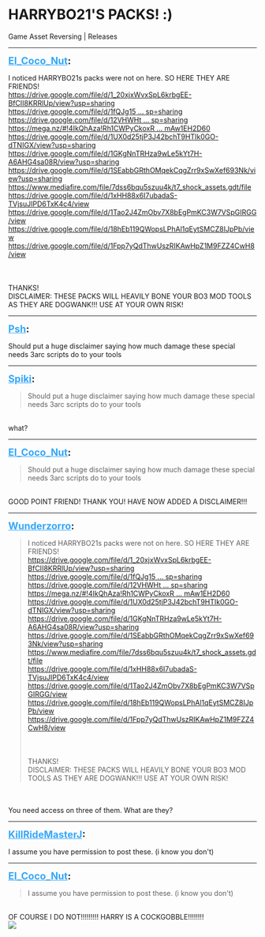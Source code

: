 # HARRYBO21'S PACKS! :)
Game Asset Reversing | Releases

---
<strong style="font-size: 1.4em;"><span style="text-decoration: underline;text-decoration-color: #34a7f9;"><span style="color:#34a7f9;">El_Coco_Nut</span></span>:</strong>

<p>I noticed HARRYBO21s packs were not on here. SO HERE THEY ARE FRIENDS!<br /><a href="https://drive.google.com/file/d/1_20xjxWvxSpL6krbgEE-BfCII8KRRlUp/view?usp=sharing">https://drive.google.com/file/d/1_20xjxWvxSpL6krbgEE-BfCII8KRRlUp/view?usp=sharing</a><br /><a href="https://drive.google.com/file/d/1fQJg15dvyJGnuToa7e7BCn2nQfZeThk3/view?usp=sharing">https://drive.google.com/file/d/1fQJg15 ... sp=sharing</a><br /><a href="https://drive.google.com/file/d/12VHWHt6oqvtQMUD1Xh2fTB05RgEsnw0-/view?usp=sharing">https://drive.google.com/file/d/12VHWHt ... sp=sharing</a><br /><a href="https://mega.nz/#!4IkQhAza!Rh1CWPyCkoxRmBb1aEe4w0APQI_FmxcbZmAw1EH2D60">https://mega.nz/#!4IkQhAza!Rh1CWPyCkoxR ... mAw1EH2D60</a><br /><a href="https://drive.google.com/file/d/1UX0d25tjP3J42bchT9HTIk0GO-dTNIGX/view?usp=sharing">https://drive.google.com/file/d/1UX0d25tjP3J42bchT9HTIk0GO-dTNIGX/view?usp=sharing</a><br /><a href="https://drive.google.com/file/d/1GKgNnTRHza9wLe5kYt7H-A6AHG4sa08R/view?usp=sharing">https://drive.google.com/file/d/1GKgNnTRHza9wLe5kYt7H-A6AHG4sa08R/view?usp=sharing</a><br /><a href="https://drive.google.com/file/d/1SEabbGRthOMqekCqgZrr9xSwXef693Nk/view?usp=sharing">https://drive.google.com/file/d/1SEabbGRthOMqekCqgZrr9xSwXef693Nk/view?usp=sharing</a><br /><a href="https://www.mediafire.com/file/7dss6bqu5szuu4k/t7_shock_assets.gdt/file">https://www.mediafire.com/file/7dss6bqu5szuu4k/t7_shock_assets.gdt/file</a><br /><a href="https://drive.google.com/file/d/1xHH88x6I7ubadaS-TVjsuJIPD6TxK4c4/view">https://drive.google.com/file/d/1xHH88x6I7ubadaS-TVjsuJIPD6TxK4c4/view</a><br /><a href="https://drive.google.com/file/d/1Tao2J4ZmObv7X8bEgPmKC3W7VSpGIRGG/view">https://drive.google.com/file/d/1Tao2J4ZmObv7X8bEgPmKC3W7VSpGIRGG/view</a><br /><a href="https://drive.google.com/file/d/18hEb119QWopsLPhAl1qEytSMCZ8IJpPb/view">https://drive.google.com/file/d/18hEb119QWopsLPhAl1qEytSMCZ8IJpPb/view</a><br /><a href="https://drive.google.com/file/d/1Fpp7yQdThwUszRIKAwHpZ1M9FZZ4CwH8/view">https://drive.google.com/file/d/1Fpp7yQdThwUszRIKAwHpZ1M9FZZ4CwH8/view</a><br /><br /><br /><br />THANKS!<br />DISCLAIMER: THESE PACKS WILL HEAVILY BONE YOUR BO3 MOD TOOLS AS THEY ARE DOGWANK!!! USE AT YOUR OWN RISK!</p>

---
<strong style="font-size: 1.4em;"><span style="text-decoration: underline;text-decoration-color: #34a7f9;"><span style="color:#34a7f9;">Psh</span></span>:</strong>

<p>Should put a huge disclaimer saying how much damage these special needs 3arc scripts do to your tools</p>

---
<strong style="font-size: 1.4em;"><span style="text-decoration: underline;text-decoration-color: #34a7f9;"><span style="color:#34a7f9;">Spiki</span></span>:</strong>

<p><blockquote>Should put a huge disclaimer saying how much damage these special needs 3arc scripts do to your tools<br /></blockquote><br />what?</p>

---
<strong style="font-size: 1.4em;"><span style="text-decoration: underline;text-decoration-color: #34a7f9;"><span style="color:#34a7f9;">El_Coco_Nut</span></span>:</strong>

<p><blockquote>Should put a huge disclaimer saying how much damage these special needs 3arc scripts do to your tools<br /></blockquote><br />GOOD POINT FRIEND! THANK YOU! HAVE NOW ADDED A DISCLAIMER!!!</p>

---
<strong style="font-size: 1.4em;"><span style="text-decoration: underline;text-decoration-color: #34a7f9;"><span style="color:#34a7f9;">Wunderzorro</span></span>:</strong>

<p><blockquote>I noticed HARRYBO21s packs were not on here. SO HERE THEY ARE FRIENDS!<br /><a href="https://drive.google.com/file/d/1_20xjxWvxSpL6krbgEE-BfCII8KRRlUp/view?usp=sharing">https://drive.google.com/file/d/1_20xjxWvxSpL6krbgEE-BfCII8KRRlUp/view?usp=sharing</a><br /><a href="https://drive.google.com/file/d/1fQJg15dvyJGnuToa7e7BCn2nQfZeThk3/view?usp=sharing">https://drive.google.com/file/d/1fQJg15 ... sp=sharing</a><br /><a href="https://drive.google.com/file/d/12VHWHt6oqvtQMUD1Xh2fTB05RgEsnw0-/view?usp=sharing">https://drive.google.com/file/d/12VHWHt ... sp=sharing</a><br /><a href="https://mega.nz/#!4IkQhAza!Rh1CWPyCkoxRmBb1aEe4w0APQI_FmxcbZmAw1EH2D60">https://mega.nz/#!4IkQhAza!Rh1CWPyCkoxR ... mAw1EH2D60</a><br /><a href="https://drive.google.com/file/d/1UX0d25tjP3J42bchT9HTIk0GO-dTNIGX/view?usp=sharing">https://drive.google.com/file/d/1UX0d25tjP3J42bchT9HTIk0GO-dTNIGX/view?usp=sharing</a><br /><a href="https://drive.google.com/file/d/1GKgNnTRHza9wLe5kYt7H-A6AHG4sa08R/view?usp=sharing">https://drive.google.com/file/d/1GKgNnTRHza9wLe5kYt7H-A6AHG4sa08R/view?usp=sharing</a><br /><a href="https://drive.google.com/file/d/1SEabbGRthOMqekCqgZrr9xSwXef693Nk/view?usp=sharing">https://drive.google.com/file/d/1SEabbGRthOMqekCqgZrr9xSwXef693Nk/view?usp=sharing</a><br /><a href="https://www.mediafire.com/file/7dss6bqu5szuu4k/t7_shock_assets.gdt/file">https://www.mediafire.com/file/7dss6bqu5szuu4k/t7_shock_assets.gdt/file</a><br /><a href="https://drive.google.com/file/d/1xHH88x6I7ubadaS-TVjsuJIPD6TxK4c4/view">https://drive.google.com/file/d/1xHH88x6I7ubadaS-TVjsuJIPD6TxK4c4/view</a><br /><a href="https://drive.google.com/file/d/1Tao2J4ZmObv7X8bEgPmKC3W7VSpGIRGG/view">https://drive.google.com/file/d/1Tao2J4ZmObv7X8bEgPmKC3W7VSpGIRGG/view</a><br /><a href="https://drive.google.com/file/d/18hEb119QWopsLPhAl1qEytSMCZ8IJpPb/view">https://drive.google.com/file/d/18hEb119QWopsLPhAl1qEytSMCZ8IJpPb/view</a><br /><a href="https://drive.google.com/file/d/1Fpp7yQdThwUszRIKAwHpZ1M9FZZ4CwH8/view">https://drive.google.com/file/d/1Fpp7yQdThwUszRIKAwHpZ1M9FZZ4CwH8/view</a><br /><br /><br /><br />THANKS!<br />DISCLAIMER: THESE PACKS WILL HEAVILY BONE YOUR BO3 MOD TOOLS AS THEY ARE DOGWANK!!! USE AT YOUR OWN RISK!<br /></blockquote><br /><br />You need access on three of them. What are they?</p>

---
<strong style="font-size: 1.4em;"><span style="text-decoration: underline;text-decoration-color: #34a7f9;"><span style="color:#34a7f9;">KillRideMasterJ</span></span>:</strong>

<p>I assume you have permission to post these. (i know you don&#39;t)</p>

---
<strong style="font-size: 1.4em;"><span style="text-decoration: underline;text-decoration-color: #34a7f9;"><span style="color:#34a7f9;">El_Coco_Nut</span></span>:</strong>

<p><blockquote>I assume you have permission to post these. (i know you don&#39;t)<br /></blockquote><br />OF COURSE I DO NOT!!!!!!!!! HARRY IS A COCKGOBBLE!!!!!!!!<br /><img style="max-width: 500px;" src="{{ '/wiki/threads/assets/a.908.jpg' | relative_url }}"></p>
